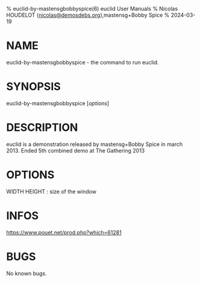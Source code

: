 % euclid-by-mastensgbobbyspice(6) euclid User Manuals
% Nicolas HOUDELOT (nicolas@demosdebs.org),mastensg+Bobby Spice
% 2024-03-19

# NAME
euclid-by-mastensgbobbyspice - the command to run euclid.

# SYNOPSIS
euclid-by-mastensgbobbyspice [*options*]

# DESCRIPTION
euclid is a demonstration released by mastensg+Bobby Spice in march 2013.
Ended 5th combined demo at The Gathering 2013

# OPTIONS
WIDTH HEIGHT
:   size of the window

# INFOS
https://www.pouet.net/prod.php?which=61281

# BUGS
No known bugs.
